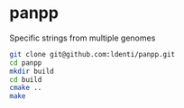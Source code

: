 # panpp
Specific strings from multiple genomes

``` sh
git clone git@github.com:ldenti/panpp.git
cd panpp
mkdir build
cd build
cmake ..
make
```